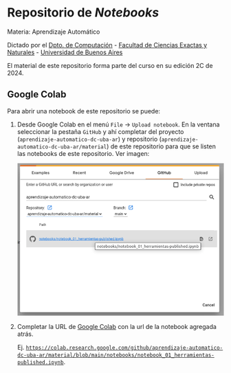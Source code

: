 # Repositorio de _Notebooks_

Materia: Aprendizaje Automático

Dictado por el [Dpto. de Computación](https://www.dc.uba.ar/) - [Facultad de Ciencias Exactas y Naturales](https://exactas.uba.ar/) - [Universidad de Buenos Aires](https://uba.ar/)

El material de este repositorio forma parte del curso en su edición 2C de 2024.

## Google Colab

Para abrir una notebook de este repositorio se puede:

1. Desde Google Colab en el menú `File` -> `Upload notebook`. En la ventana seleccionar la pestaña `GitHub` y ahí completar del proyecto (`aprendizaje-automatico-dc-uba-ar`) y repositorio (`aprendizaje-automatico-dc-uba-ar/material`) de este repositorio para que se listen las notebooks de este repositorio. Ver imagen: 

	![Imagen de Google Colab](abrir_en_colab.png "Vista de Google Colab al poner proyecto y repositorio")


1. Completar la URL de [Google Colab](https://colab.research.google.com/) con la url de la notebook agregada atrás. 

	Ej. [`https://colab.research.google.com/github/aprendizaje-automatico-dc-uba-ar/material/blob/main/notebooks/notebook_01_herramientas-published.ipynb`](https://colab.research.google.com/github/aprendizaje-automatico-dc-uba-ar/material/blob/main/notebooks/notebook_01_herramientas-published.ipynb).





